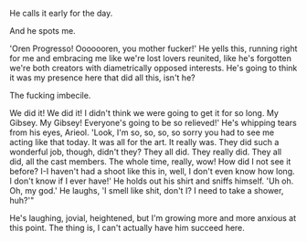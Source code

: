 He calls it early for the day.

And he spots me.

'Oren Progresso! Ooooooren, you mother fucker!' He yells this, running right for me and embracing me like we're lost lovers reunited, like he's forgotten we're both creators with diametrically opposed interests. He's going to think it was my presence here that did all this, isn't he?

The fucking imbecile.

We did it! We did it! I didn't think we were going to get it for so long. My Gibsey. My Gibsey! Everyone's going to be so relieved!' He's whipping tears from his eyes, Arieol. 'Look, I'm so, so, so, so sorry you had to see me acting like that today. It was all for the art. It really was. They did such a wonderful job, though, didn't they? They all did. They really did. They all did, all the cast members. The whole time, really, wow! How did I not see it before? I-I haven't had a shoot like this in, well, I don't even know how long. I don't know if I ever have!' He holds out his shirt and sniffs himself. 'Uh oh. Oh, my god.' He laughs, 'I smell like shit, don't I? I need to take a shower, huh?'"

He's laughing, jovial, heightened, but I'm growing more and more anxious at this point. The thing is, I can't actually have him succeed here.